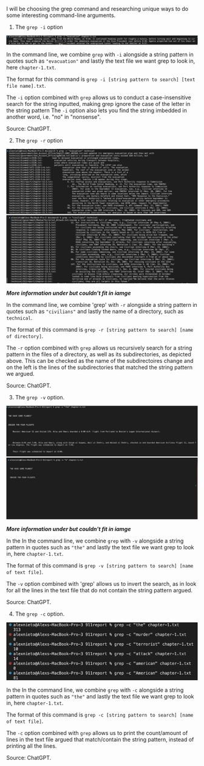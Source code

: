 I will be choosing the grep command and researching unique ways to do some interesting command-line arguments. 

1. The  `grep -i` option

![Image](img21.png)

In the command line, we combine `grep` with `-i` alongside a string pattern in quotes such as `"evacuation"` and lastly the text file we want grep to look in, here `chapter-1.txt`.

The format for this command is `grep -i [string pattern to search] [text file name].txt`.

The `-i` option combined with `grep` allows us to conduct a case-insensitive search for the string inputted, making grep ignore the case of the letter in the string pattern
The `-i` option also lets you find the string imbedded in another word, i.e. "no" in "nonsense". 

Source: ChatGPT.

2. The `grep -r` option

![Image](img22.png)
![Image](img23.png)

***More information under but couldn't fit in iamge***

In the command line, we combine 'grep' with `-r` alongside a string pattern in quotes such as `"civilians"` and lastly the name of a directory, such as `technical`.

The format of this command is `grep -r [string pattern to search] [name of directory]`.

The `-r` option combined with `grep` allows us recursively search for a string pattern in the files of a directory, as well as its subdirectories, as depicted above.
This can be checked as the name of the subdirectoires change and on the left is the lines of the subdirectories that matched the string pattern we argued. 

Source: ChatGPT. 

3. The `grep -v` option. 

![Image](img24.png)
![Image](img25.png)

***More information under but couldn't fit in iamge***

In the In the command line, we combine `grep` with `-v` alongside a string pattern in quotes such as `"the"` and lastly the text file we want grep to look in, here `chapter-1.txt`.

The format of this command is `grep -v [string pattern to search] [name of text file]`.

The `-v` option combined with 'grep' allows us to invert the search, as in look for all the lines in the text file that do not contain the string pattern argued.

Source: ChatGPT.

4. The `grep -c` option. 

![Image](img26.png)

In the In the command line, we combine `grep` with `-c` alongside a string pattern in quotes such as `"the"` and lastly the text file we want grep to look in, here `chapter-1.txt`.

The format of this command is `grep -c [string pattern to search] [name of text file]`.

The `-c` option combined with `grep` allows us to print the count/amount of lines in the text file argued that match/contain the string pattern, instead of printing all the lines. 

Source: ChatGPT.
